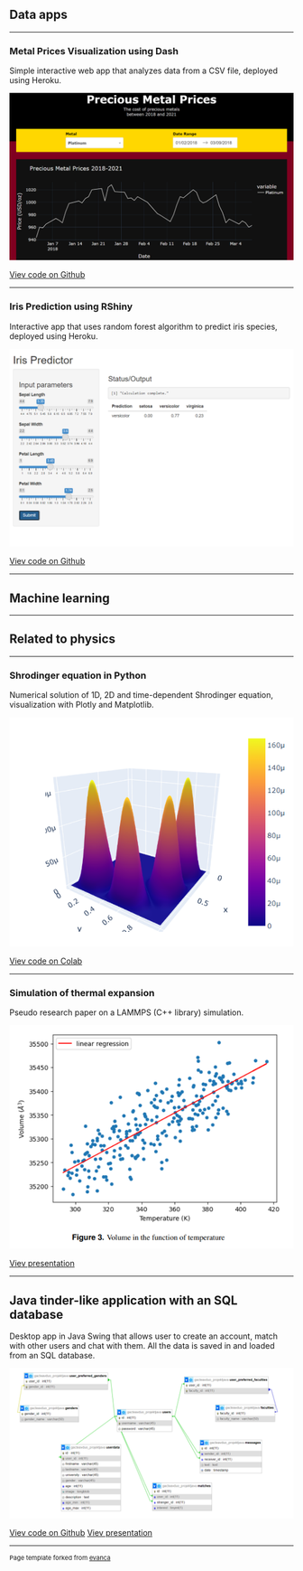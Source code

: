 ## Data apps

---

### Metal Prices Visualization using Dash
Simple interactive web app that analyzes data from a CSV file, deployed using Heroku.

<img src="images/metals-dash.png?raw=true"/>

[Viev code on Github](https://github.com/kamil5555579/metals-dash)

---

### Iris Prediction using RShiny
Interactive app that uses random forest algorithm to predict iris species, deployed using Heroku.

<img src="images/iris-predictor.png?raw=true"/>

[Viev code on Github](https://github.com/kamil5555579/iris-r-heroku)


---

## Machine learning

---

## Related to physics

---

### Shrodinger equation in Python
Numerical solution of 1D, 2D and time-dependent Shrodinger equation, visualization with Plotly and Matplotlib.

<img src="images/sh_equ.png?raw=true"/>

[Viev code on Colab](https://colab.research.google.com/drive/1NwEgUGVBOi2QKI1BD8E-zYihBROB8j5k?usp=sharing)

---

### Simulation of thermal expansion
Pseudo research paper on a LAMMPS (C++ library) simulation.

<img src="images/thermal.png?raw=true"/>

[Viev presentation](/pdf/thermal_expansion.pdf)

---

## Java tinder-like application with an SQL database
Desktop app in Java Swing that allows user to create an account, match with other users and chat with them. All the data is saved in and loaded from an SQL database.

<img src="images/database.png?raw=true"/>

[Viev code on Github](https://github.com/kamil5555579/tinder-java)
[Viev presentation](/pdf/thermal_expansion.pdf)

---
<p style="font-size:11px">Page template forked from <a href="https://github.com/evanca/quick-portfolio">evanca</a></p>
<!-- Remove above link if you don't want to attibute -->
